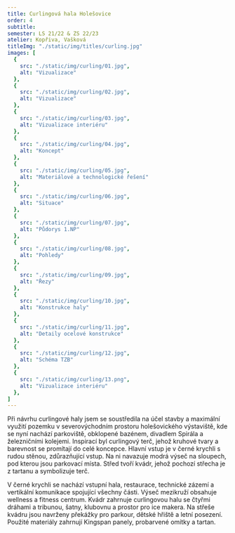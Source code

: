 ```yaml
---
title: Curlingová hala Holešovice
order: 4
subtitle:
semester: LS 21/22 & ZS 22/23
atelier: Kopřiva, Vašková
titleImg: "./static/img/titles/curling.jpg"
images: [
  {
    src: "./static/img/curling/01.jpg",
    alt: "Vizualizace"
  },
  {
    src: "./static/img/curling/02.jpg",
    alt: "Vizualizace"
  },
  {
    src: "./static/img/curling/03.jpg",
    alt: "Vizualizace interiéru"
  },
  {
    src: "./static/img/curling/04.jpg",
    alt: "Koncept"
  },
  {
    src: "./static/img/curling/05.jpg",
    alt: "Materiálové a technologické řešení"
  },
  {
    src: "./static/img/curling/06.jpg",
    alt: "Situace"
  },
  {
    src: "./static/img/curling/07.jpg",
    alt: "Půdorys 1.NP"
  },
  {
    src: "./static/img/curling/08.jpg",
    alt: "Pohledy"
  },
  {
    src: "./static/img/curling/09.jpg",
    alt: "Řezy"
  },
  {
    src: "./static/img/curling/10.jpg",
    alt: "Konstrukce haly"
  },
  {
    src: "./static/img/curling/11.jpg",
    alt: "Detaily ocelové konstrukce"
  },
  {
    src: "./static/img/curling/12.jpg",
    alt: "Schéma TZB"
  },
  {
    src: "./static/img/curling/13.png",
    alt: "Vizualizace interiéru"
  },
]
---
```


Při návrhu curlingové haly jsem se soustředila na účel stavby a maximální využití pozemku v severovýchodním prostoru holešovického výstaviště, kde se nyní nachází parkoviště, obklopené bazénem, divadlem Spirála a železničními kolejemi. Inspirací byl curlingový terč, jehož kruhové tvary a barevnost se promítají do celé koncepce. Hlavní vstup je v černé krychli s rudou stěnou, zdůrazňující vstup. Na ni navazuje modrá výseč na sloupech, pod kterou jsou parkovací místa. Střed tvoří kvádr, jehož pochozí střecha je z tartanu a symbolizuje terč.

V černé krychli se nachází vstupní hala, restaurace, technické zázemí a vertikální komunikace spojující všechny části. Výseč mezikruží obsahuje wellness a fitness centrum. Kvádr zahrnuje curlingovou halu se čtyřmi dráhami a tribunou, šatny, klubovnu a prostor pro ice makera. Na střeše kvádru jsou navrženy překážky pro parkour, dětské hřiště a letní posezení. Použité materiály zahrnují Kingspan panely, probarvené omítky a tartan.

